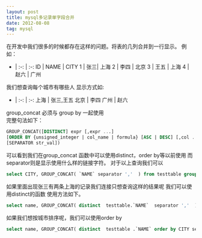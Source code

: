 ```yaml
---
layout: post
title: mysql多记录单字段合并 
date: 2012-08-08 
tag: mysql
---
```


在开发中我们很多的时候都存在这样的问题。将表的几列合并到一行显示。
例如：
- | :-: | :-: 
ID | NAME | CITY 
1 | 张三| 上海 
2 | 李四 | 北京 
3 | 王五 | 上海
4 | 赵六 | 广州

我们想查询每个城市有哪些人 显示方式如:

- | :-: | :-: 
上海	| 张三,王五
北京	| 李四
广州 | 赵六

group_concat 必须与 group by 一起使用 <br/>
完整句法如下：
``` sql
GROUP_CONCAT([DISTINCT] expr [,expr ...]  
[ORDER BY {unsigned_integer | col_name | formula} [ASC | DESC] [,col ...]]  
[SEPARATOR str_val])
```
可以看到我们在group_concat 函数中可以使用distinct，order by等以前使用
而separator则是显示使用什么样的链接字符。
对于以上查询我们可以
``` sql
select CITY, GROUP_CONCAT( `NAME` separator ','  ) from testtable group by CITY
```
如果里面出现张三有两条上海的记录我们连接只想查询这样的结果呢
我们可以使用distinct的函数 使用方法如下。
``` sql
select name, GROUP_CONCAT( distinct  testtable.`NAME`  separator ','  ) from  testtable  group by  testtable.`CITY`  
```
如果我们想按城市排序呢，我们可以使用order  by
``` sql
select name, GROUP_CONCAT( distinct  testtable .`NAME` order by CITY separator ','  ) from  testtable  group by  testtable.`CITY` 
```
